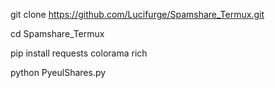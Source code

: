 git clone https://github.com/Lucifurge/Spamshare_Termux.git

cd Spamshare_Termux

 pip install requests colorama rich

 
 python PyeulShares.py
